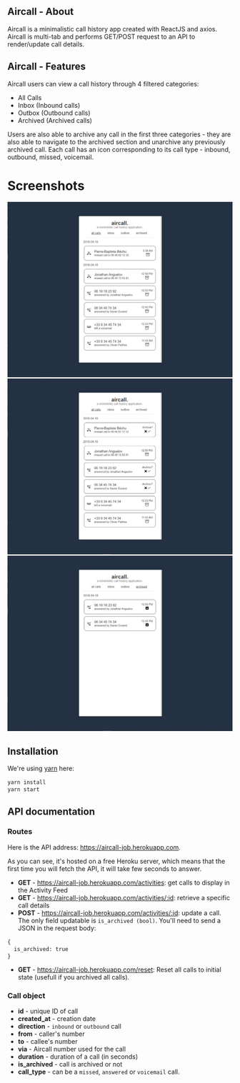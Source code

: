 ## Aircall - About

Aircall is a minimalistic call history app created with ReactJS and axios.
Aircall is multi-tab and performs GET/POST request to an API to render/update call details.

## Aircall - Features
Aircall users can view a call history through 4 filtered categories:
- All Calls
- Inbox (Inbound calls)
- Outbox (Outbound calls)
- Archived (Archived calls)

Users are also able to archive any call in the first three categories - they are also able to navigate to the archived section and unarchive any previously archived call. Each call has an icon corresponding to its call type - inbound, outbound, missed, voicemail.

# Screenshots
![app1](https://github.com/xPuffball/leap_history/blob/main/documents/Feature1.JPG)
![app2](https://github.com/xPuffball/leap_history/blob/main/documents/Feature2.JPG)
![app3](https://github.com/xPuffball/leap_history/blob/main/documents/Feature3.JPG)

## Installation

We're using [yarn](https://yarnpkg.com) here:

```
yarn install
yarn start
```

## API documentation

### Routes

Here is the API address: https://aircall-job.herokuapp.com.

As you can see, it's hosted on a free Heroku server, which means that the first time you will fetch the API, it will take few seconds to answer.

- **GET** - https://aircall-job.herokuapp.com/activities: get calls to display in the Activity Feed
- **GET** - https://aircall-job.herokuapp.com/activities/:id: retrieve a specific call details
- **POST** - https://aircall-job.herokuapp.com/activities/:id: update a call. The only field updatable is `is_archived (bool)`. You'll need to send a JSON in the request body:
```
{
  is_archived: true
}
```
- **GET** - https://aircall-job.herokuapp.com/reset: Reset all calls to initial state (usefull if you archived all calls).

### Call object

- **id** - unique ID of call
- **created_at** - creation date
- **direction** - `inbound` or `outbound` call
- **from** - caller's number
- **to** - callee's number
- **via** - Aircall number used for the call
- **duration** - duration of a call (in seconds)
- **is_archived** - call is archived or not
- **call_type** - can be a `missed`, `answered` or `voicemail` call.



